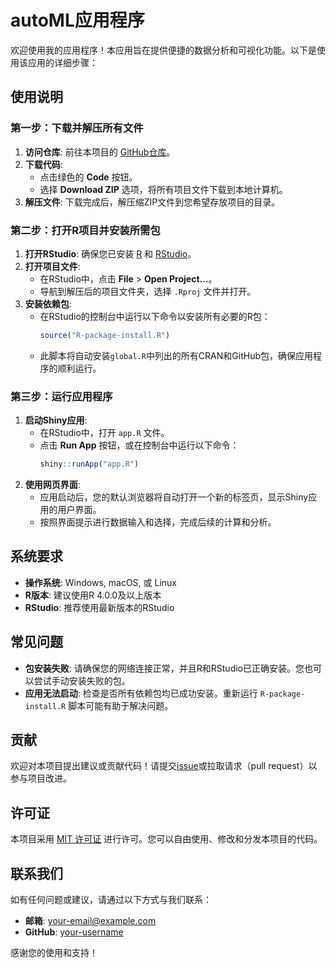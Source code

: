 # autoML应用程序

欢迎使用我的应用程序！本应用旨在提供便捷的数据分析和可视化功能。以下是使用该应用的详细步骤：

## 使用说明

### 第一步：下载并解压所有文件

1. **访问仓库**: 前往本项目的 [GitHub仓库](https://github.com/your-username/your-repository)。
2. **下载代码**:
   - 点击绿色的 **Code** 按钮。
   - 选择 **Download ZIP** 选项，将所有项目文件下载到本地计算机。
3. **解压文件**: 下载完成后，解压缩ZIP文件到您希望存放项目的目录。

### 第二步：打开R项目并安装所需包

1. **打开RStudio**: 确保您已安装 [R](https://www.r-project.org/) 和 [RStudio](https://www.rstudio.com/)。
2. **打开项目文件**:
   - 在RStudio中，点击 **File** > **Open Project...**。
   - 导航到解压后的项目文件夹，选择 `.Rproj` 文件并打开。
3. **安装依赖包**:
   - 在RStudio的控制台中运行以下命令以安装所有必要的R包：
     ```r
     source("R-package-install.R")
     ```
   - 此脚本将自动安装`global.R`中列出的所有CRAN和GitHub包，确保应用程序的顺利运行。

### 第三步：运行应用程序

1. **启动Shiny应用**:
   - 在RStudio中，打开 `app.R` 文件。
   - 点击 **Run App** 按钮，或在控制台中运行以下命令：
     ```r
     shiny::runApp("app.R")
     ```
2. **使用网页界面**:
   - 应用启动后，您的默认浏览器将自动打开一个新的标签页，显示Shiny应用的用户界面。
   - 按照界面提示进行数据输入和选择，完成后续的计算和分析。

## 系统要求

- **操作系统**: Windows, macOS, 或 Linux
- **R版本**: 建议使用R 4.0.0及以上版本
- **RStudio**: 推荐使用最新版本的RStudio

## 常见问题

- **包安装失败**: 请确保您的网络连接正常，并且R和RStudio已正确安装。您也可以尝试手动安装失败的包。
- **应用无法启动**: 检查是否所有依赖包均已成功安装。重新运行 `R-package-install.R` 脚本可能有助于解决问题。

## 贡献

欢迎对本项目提出建议或贡献代码！请提交[issue](https://github.com/your-username/your-repository/issues)或拉取请求（pull request）以参与项目改进。

## 许可证

本项目采用 [MIT 许可证](LICENSE) 进行许可。您可以自由使用、修改和分发本项目的代码。

## 联系我们

如有任何问题或建议，请通过以下方式与我们联系：

- **邮箱**: your-email@example.com
- **GitHub**: [your-username](https://github.com/your-username)

感谢您的使用和支持！